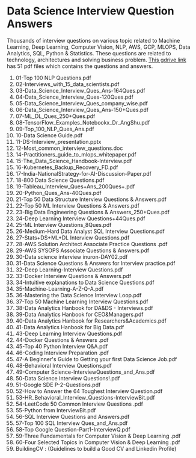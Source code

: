 # Data Science Interview Question Answers

Thousands of interview questions on various topic related to Machine Learning, Deep Learning, Computer Vision, NLP, AWS, GCP, MLOPS, Data Analytics, SQL, Python & Statistics. These questions are related to technology, architectures and solving business problem. [This gdrive link](https://drive.google.com/drive/u/1/folders/18zDPKZqIAOe80P44S-TkvZGlMgGvFMWe) has 51 pdf files which contains the questions and answers.

1. 01-Top 100 NLP Questions.pdf
2. 02-Interviews_with_15_data_scientists.pdf
3. 03-Data_Science_Interview_Ques_Ans-164Ques.pdf
4. 04-Data_Science_Interview_Ques-120Ques.pdf
5. 05-Data_Science_Interview_Ques_company_wise.pdf
6. 06-Data_Science_Interview_Ques_Ans-150+Ques.pdf
7. 07-ML_DL_Ques_250+Ques.pdf
8. 08-TensorFlow_Examples_Notebookx_Dr_AngShu.pdf
1. 09-Top_100_NLP_Ques_Ans.pdf
2. 10-Data Science Guide.pdf
3. 11-DS-Interview_presentation.pptx
4. 12-Most_common_interview_questions.doc
5. 14-Practitioners_guide_to_mlops_whitepaper.pdf
6. 15-The_Data_Science_Handbook-Interview.pdf
7. 16-Kubernetes_Backup_Recovery_FD.pdf
8. 17-India-NationalStrategy-for-AI-Discussion-Paper.pdf
9. 18-800 Data Science Questions.pdf
10. 19-Tableau_Interview_Ques+Ans_200Ques+.pdf
11. 20-Python_Ques_Ans-40Ques.pdf
12. 21-Top 50 Data Structure Interview Questions & Answers.pdf
13. 22-Top 50 ML Interview Questions & Answers.pdf
14. 23-Big Data Engineering Questions & Answers_250+Ques.pdf
15. 24-Deep Learning Interview Questions+44Ques.pdf
16. 25-ML Interview Questions_8Ques.pdf
17. 26-Medium-Hard Data Analyst SQL Interview Questions.pdf
18. 27-Stats+DS+ML+DL Interview Questions.pdf
19. 28-AWS Solution Architect Associate Practice Questions .pdf
20. 29-AWS SYSOPS Associate Questions & Answers.pdf
21. 30-Data science interview inuron-DAY02.pdf
22. 31-Data Science Questions & Answers for Interview practice.pdf
23. 32-Deep Learning-Interview Questions.pdf
24. 33-Docker Interview Questions & Answers.pdf
25. 34-Intuitive explanations to Data Science Questions.pdf
26. 35-Machine-Learning-A-Z-Q-A.pdf
27. 36-Mastering the Data Science Interview Loop.pdf
28. 37-Top 50 Machine Learning Interview Questions.pdf
29. 38-Data Analytics Hanbook for DA&DS - Interviews.pdf
30. 39-Data Analytics Hanbook for CEO&Managers.pdf
31. 40-Data Analytics Hanbook for Researchers&Academics.pdf
32. 41-Data Analytics Hanbook for Big Data.pdf
33. 43-Deep Learning Interview Questions.pdf
34. 44-Docker Questions & Answers .pdf
35. 45-Top 40 Python Interview Q&A.pdf
36. 46-Coding Interview Preparation .pdf
37. 47-A Beginner's Guide to Getting your first Data Science Job.pdf
38. 48-Behavioral Interview Questions.pdf
39. 49-Computer Science-InterviewQuestions_and_Ans.pdf
40. 50-Data Science Interview Questions!.pdf
41. 51-Google SDE P-2-Questions.pdf
42. 52-How to Answer the 64 Toughest Interview Question.pdf
43. 53-HR_Behavioral_Interview_Questions-InterviewBit.pdf
44. 54-LeetCode 50 Common Interview Questions .pdf
45. 55-Python from InterviewBit.pdf
46. 56-SQL Interview Questions and Answers.pdf
47. 57-Top 100 SQL Interview Ques_and_Ans.pdf
48. 58-Top Google Question-Part1-InterviewQ.pdf
49. 59-Three Fundamentals for Computer Vision & Deep Learning .pdf
50. 60-Four Selected Topics in Computer Vision & Deep Learning .pdf
51. BuildingCV : (Guidelines to build a Good CV and Linkedin Profile)